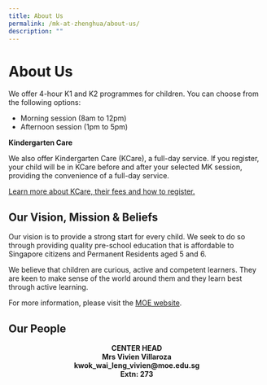 ```yaml
---
title: About Us
permalink: /mk-at-zhenghua/about-us/
description: ""
---
```

# About Us

We offer 4-hour K1 and K2 programmes for children. You can choose from the following options:

*   Morning session (8am to 12pm)
*   Afternoon session (1pm to 5pm)

  

**Kindergarten Care**

We also offer Kindergarten Care (KCare), a full-day service. If you register, your child will be in KCare before and after your selected MK session, providing the convenience of a full-day service.

<a href="https://www.moe.gov.sg/preschool/moe-kindergarten/kindergarten-care/" target="_blank">Learn more about KCare, their fees and how to register.</a>

Our Vision, Mission & Beliefs
-----------------------------

Our vision is to provide a strong start for every child. We seek to do so through providing quality pre-school education that is affordable to Singapore citizens and Permanent Residents aged 5 and 6.

  

We believe that children are curious, active and competent learners. They are keen to make sense of the world around them and they learn best through active learning.

  

For more information, please visit the <a href="https://www.moe.gov.sg/preschool/moe-kindergarten/overview" target="_blank">MOE website</a>.

Our People
----------

<center><b>CENTER HEAD<br>Mrs Vivien Villaroza<br>kwok_wai_leng_vivien@moe.edu.sg<br>Extn: 273</b></center>